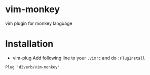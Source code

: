 # vim-monkey
vim plugin for monkey language

# Installation
- vim-plug
Add following line to your `.vimrc` and do `:PlugInstall`
```
Plug 'd2verb/vim-monkey'
```

